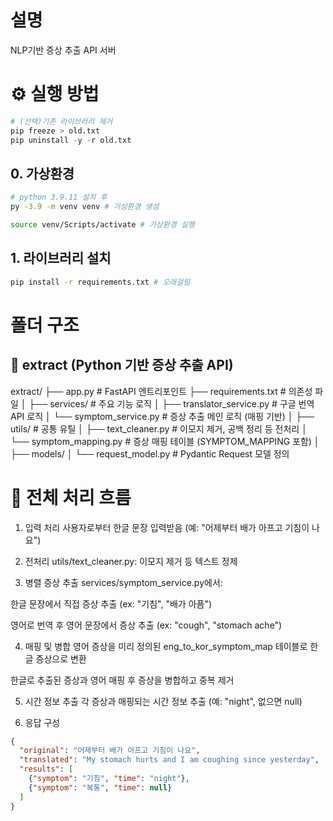 # 설명
NLP기반 증상 추출 API 서버

# ⚙️ 실행 방법

```py
# (선택)기존 라이브러리 제거
pip freeze > old.txt
pip uninstall -y -r old.txt
```

## 0. 가상환경

```sh
# python 3.9.11 설치 후
py -3.9 -m venv venv # 가상환경 생성

source venv/Scripts/activate # 가상환경 실행
```

## 1. 라이브러리 설치

```bash
pip install -r requirements.txt # 오래걸림
```



# 폴더 구조
## 📁 extract (Python 기반 증상 추출 API)

extract/
├── app.py                          # FastAPI 엔트리포인트
├── requirements.txt               # 의존성 파일
│
├── services/                      # 주요 기능 로직
│   ├── translator_service.py     # 구글 번역 API 로직
│   └── symptom_service.py        # 증상 추출 메인 로직 (매핑 기반)
│
├── utils/                         # 공통 유틸
│   ├── text_cleaner.py           # 이모지 제거, 공백 정리 등 전처리
│   └── symptom_mapping.py        # 증상 매핑 테이블 (SYMPTOM_MAPPING 포함)
│
├── models/
│   └── request_model.py          # Pydantic Request 모델 정의



# 🔧 전체 처리 흐름
1. 입력 처리
사용자로부터 한글 문장 입력받음 (예: "어제부터 배가 아프고 기침이 나요")

2. 전처리
utils/text_cleaner.py: 이모지 제거 등 텍스트 정제

3. 병렬 증상 추출
services/symptom_service.py에서:

한글 문장에서 직접 증상 추출 (ex: "기침", "배가 아픔")

영어로 번역 후 영어 문장에서 증상 추출 (ex: "cough", "stomach ache")

4. 매핑 및 병합
영어 증상을 미리 정의된 eng_to_kor_symptom_map 테이블로 한글 증상으로 변환

한글로 추출된 증상과 영어 매핑 후 증상을 병합하고 중복 제거

5. 시간 정보 추출
각 증상과 매핑되는 시간 정보 추출 (예: "night", 없으면 null)

6. 응답 구성
```json
{
  "original": "어제부터 배가 아프고 기침이 나요",
  "translated": "My stomach hurts and I am coughing since yesterday",
  "results": [
    {"symptom": "기침", "time": "night"},
    {"symptom": "복통", "time": null}
  ]
}
```

